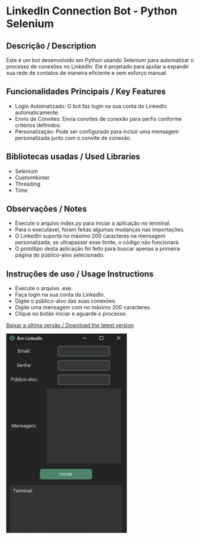 # LinkedIn Connection Bot - Python Selenium

## Descrição  / Description
Este é um bot desenvolvido em Python usando Selenium para automatizar o processo de conexões no LinkedIn. Ele é projetado para ajudar a expandir sua rede de contatos de maneira eficiente e sem esforço manual.

## Funcionalidades Principais / Key Features
- Login Automatizado: O bot faz login na sua conta do LinkedIn automaticamente.
- Envio de Convites: Envia convites de conexão para perfis conforme critérios definidos.
- Personalização: Pode ser configurado para incluir uma mensagem personalizada junto com o convite de conexão.

## Bibliotecas usadas / Used Libraries
- Selenium
- Customtkinter
- Threading
- Time

## Observações / Notes
- Execute o arquivo index.py para iniciar a aplicação no terminal.
- Para o executável, foram feitas algumas mudanças nas importações.
- O LinkedIn suporta no máximo 200 caracteres na mensagem personalizada; se ultrapassar esse limite, o código não funcionará.
- O protótipo desta aplicação foi feito para buscar apenas a primeira página do público-alvo selecionado.

## Instruções de uso / Usage Instructions
- Execute o arquivo .exe.
- Faça login na sua conta do LinkedIn.
- Digite o público-alvo das suas conexões.
- Digite uma mensagem com no máximo 200 caracteres.
- Clique no botão iniciar e aguarde o processo.

[Baixar a última versão / Download the latest version ](https://github.com/Synergy4tech/Bot-LinkedIn/releases/tag/bot)

![Preview do Meu Projeto / Preview of My Project](./src/assets/preview.jpg)
